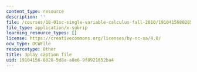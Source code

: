 ```yaml
---
content_type: resource
description: ''
file: /courses/18-01sc-single-variable-calculus-fall-2010/1910415680285d8aa8e69f8921652ba4_9v25gg2qJYE.vtt
file_type: application/x-subrip
learning_resource_types: []
license: https://creativecommons.org/licenses/by-nc-sa/4.0/
ocw_type: OCWFile
resourcetype: Other
title: 3play caption file
uid: 19104156-8028-5d8a-a8e6-9f8921652ba4
---
```

